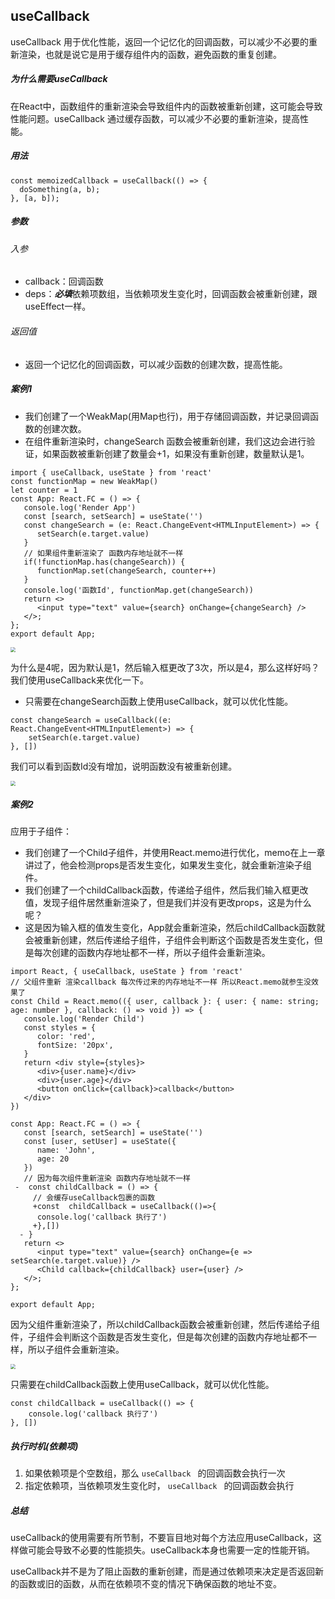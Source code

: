 ## useCallback

useCallback 用于优化性能，返回一个记忆化的回调函数，可以减少不必要的重新渲染，也就是说它是用于缓存组件内的函数，避免函数的重复创建。

##### 为什么需要useCallback

在React中，函数组件的重新渲染会导致组件内的函数被重新创建，这可能会导致性能问题。useCallback 通过缓存函数，可以减少不必要的重新渲染，提高性能。

##### 用法

```tsx
const memoizedCallback = useCallback(() => {
  doSomething(a, b);
}, [a, b]);
```

##### 参数

###### 入参

- callback：回调函数
- deps：***必填***依赖项数组，当依赖项发生变化时，回调函数会被重新创建，跟useEffect一样。

###### 返回值

- 返回一个记忆化的回调函数，可以减少函数的创建次数，提高性能。

##### 案例1

- 我们创建了一个WeakMap(用Map也行)，用于存储回调函数，并记录回调函数的创建次数。
- 在组件重新渲染时，changeSearch 函数会被重新创建，我们这边会进行验证，如果函数被重新创建了数量会+1，如果没有重新创建，数量默认是1。

```tsx
import { useCallback, useState } from 'react'
const functionMap = new WeakMap()
let counter = 1
const App: React.FC = () => {
   console.log('Render App')
   const [search, setSearch] = useState('')
   const changeSearch = (e: React.ChangeEvent<HTMLInputElement>) => {
      setSearch(e.target.value)
   }
   // 如果组件重新渲染了 函数内存地址就不一样
   if(!functionMap.has(changeSearch)) {
      functionMap.set(changeSearch, counter++)
   }
   console.log('函数Id', functionMap.get(changeSearch))
   return <>
      <input type="text" value={search} onChange={changeSearch} />
   </>;
};
export default App;
```

<img src="https://message163.github.io/react-docs/assets/useCallback-1.BFbfZsfH.png" style="zoom:50%;" />

为什么是4呢，因为默认是1，然后输入框更改了3次，所以是4，那么这样好吗？我们使用useCallback来优化一下。

- 只需要在changeSearch函数上使用useCallback，就可以优化性能。

```tsx
const changeSearch = useCallback((e: React.ChangeEvent<HTMLInputElement>) => {
    setSearch(e.target.value)
}, [])
```

我们可以看到函数Id没有增加，说明函数没有被重新创建。

<img src="https://message163.github.io/react-docs/assets/useCallback-2.Cx2UWwdd.png" style="zoom:50%;" />

##### 案例2

应用于子组件：

- 我们创建了一个Child子组件，并使用React.memo进行优化，memo在上一章讲过了，他会检测props是否发生变化，如果发生变化，就会重新渲染子组件。
- 我们创建了一个childCallback函数，传递给子组件，然后我们输入框更改值，发现子组件居然重新渲染了，但是我们并没有更改props，这是为什么呢？
- 这是因为输入框的值发生变化，App就会重新渲染，然后childCallback函数就会被重新创建，然后传递给子组件，子组件会判断这个函数是否发生变化，但是每次创建的函数内存地址都不一样，所以子组件会重新渲染。

```tsx
import React, { useCallback, useState } from 'react'
// 父组件重新 渲染callback 每次传过来的内存地址不一样 所以React.memo就参生没效果了
const Child = React.memo(({ user, callback }: { user: { name: string; age: number }, callback: () => void }) => {
   console.log('Render Child')
   const styles = {
      color: 'red',
      fontSize: '20px',
   }
   return <div style={styles}>
      <div>{user.name}</div>
      <div>{user.age}</div>
      <button onClick={callback}>callback</button>
   </div>
})

const App: React.FC = () => {
   const [search, setSearch] = useState('')
   const [user, setUser] = useState({
      name: 'John',
      age: 20
   })
   // 因为每次组件重新渲染 函数内存地址就不一样 
 -  const childCallback = () => {
     // 会缓存useCallback包裹的函数
     +const  childCallback = useCallback(()=>{
      console.log('callback 执行了')
     +},[])    
  - }
   return <>
      <input type="text" value={search} onChange={e => setSearch(e.target.value)} />
      <Child callback={childCallback} user={user} />
   </>;
};

export default App;
```

因为父组件重新渲染了，所以childCallback函数会被重新创建，然后传递给子组件，子组件会判断这个函数是否发生变化，但是每次创建的函数内存地址都不一样，所以子组件会重新渲染。

<img src="https://message163.github.io/react-docs/assets/useCallback-3.Bd3ynv-p.png" style="zoom:50%;" />

只需要在childCallback函数上使用useCallback，就可以优化性能。

```tsx
const childCallback = useCallback(() => {
    console.log('callback 执行了')
}, [])
```

##### 执行时机(依赖项) 

1. 如果依赖项是个空数组，那么 `useCallback ` 的回调函数会执行一次
2. 指定依赖项，当依赖项发生变化时， `useCallback ` 的回调函数会执行

##### 总结

useCallback的使用需要有所节制，不要盲目地对每个方法应用useCallback，这样做可能会导致不必要的性能损失。useCallback本身也需要一定的性能开销。

useCallback并不是为了阻止函数的重新创建，而是通过依赖项来决定是否返回新的函数或旧的函数，从而在依赖项不变的情况下确保函数的地址不变。
